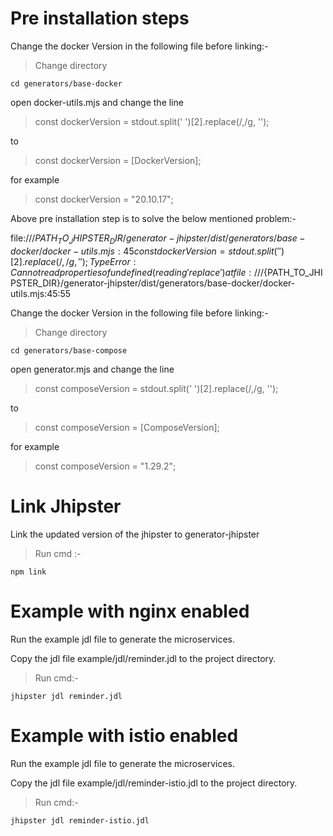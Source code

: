 # Pre installation steps 

Change the docker Version in the following file before linking:-
> Change directory
```
cd generators/base-docker
```

open docker-utils.mjs  and change the line 

> const dockerVersion = stdout.split(' ')[2].replace(/,/g, '');

to 

> const dockerVersion = [DockerVersion]; 

for example 

> const dockerVersion = "20.10.17";

Above pre installation step is to solve the below mentioned problem:-

file:///${PATH_TO_JHIPSTER_DIR}/generator-jhipster/dist/generators/base-docker/docker-utils.mjs:45
            const dockerVersion = stdout.split(' ')[2].replace(/,/g, '');
TypeError: Cannot read properties of undefined (reading 'replace')
    at file:///${PATH_TO_JHIPSTER_DIR}/generator-jhipster/dist/generators/base-docker/docker-utils.mjs:45:55

Change the docker Version in the following file before linking:-
> Change directory
```
cd generators/base-compose
```

open generator.mjs  and change the line 

> const composeVersion = stdout.split(' ')[2].replace(/,/g, '');

to 

> const composeVersion = [ComposeVersion]; 

for example 

> const composeVersion = "1.29.2";



# Link Jhipster

Link the updated version of the jhipster to generator-jhipster
> Run cmd :-
```
npm link
```

# Example with nginx enabled

Run the example jdl file to generate the microservices.

Copy the jdl file example/jdl/reminder.jdl to the project directory.

> Run cmd:-
```
jhipster jdl reminder.jdl    
```

# Example with istio enabled

Run the example jdl file to generate the microservices.

Copy the jdl file example/jdl/reminder-istio.jdl to the project directory.

> Run cmd:-
```
jhipster jdl reminder-istio.jdl    
```